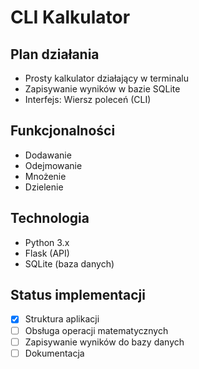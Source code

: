 # CLI Kalkulator

## Plan działania
- Prosty kalkulator działający w terminalu
- Zapisywanie wyników w bazie SQLite
- Interfejs: Wiersz poleceń (CLI)

## Funkcjonalności
- Dodawanie
- Odejmowanie
- Mnożenie
- Dzielenie

## Technologia
- Python 3.x
- Flask (API)
- SQLite (baza danych)

## Status implementacji
- [x] Struktura aplikacji
- [ ] Obsługa operacji matematycznych
- [ ] Zapisywanie wyników do bazy danych
- [ ] Dokumentacja
